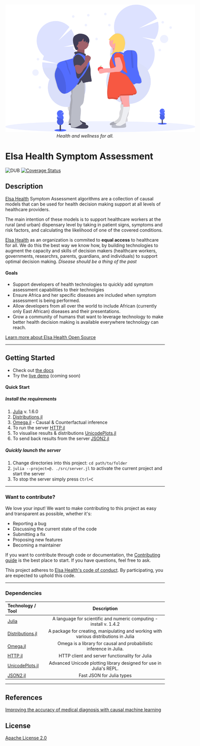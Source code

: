 <div style="text-align: center;">
<img src="/equal-friends.svg" style="max-width: 600px; margin: auto;"> <br />
<i>Health and wellness for all.</i>
</div>

# Elsa Health Symptom Assessment

![DUB](<https://img.shields.io/badge/Version-0.0.3%20(alpha)-yellow>)
[![Coverage Status](https://coveralls.io/repos/github/Elsa-Health/elsa-models/badge.svg?branch=main)](https://coveralls.io/github/Elsa-Health/elsa-models?branch=main)

## Description
[Elsa Health](https://elsa.health) Symptom Assessment algorithms are a collection of causal models that can be used for health decision making support at all levels of healthcare providers.

The main intention of these models is to support healthcare workers at the rural (and urban) dispensary level by taking in patient signs, symptoms and risk factors, and calculating the likelihood of one of the covered conditions.

[Elsa Health](https://elsa.health) as an organization is commited to <b>equal access</b> to healthcare for all. We do this the best way we know how, by building technologies to augment the capacity and skills of decision makers (healthcare workers, governments, researchrs, parents, guardians, and individuals) to support optimal decision making. *Disease should be a thing of the past*


#### Goals
- Support developers of health technologies to quickly add symptom assessment capabilities to their technolgies
- Ensure Africa and her specific diseases are included when symptom assessment is being performed.
- Allow developers from all over the world to include African (currently only East African) diseases and their presentations.
- Grow a community of humans that want to leverage technology to make better health decision making is available everywhere technology can reach.

[Learn more about Elsa Health Open Source](https://opensource.elsa.health)

---

## Getting Started
- Check out [the docs](https://opensource.elsa.health/symptom-assessment/getting-started)
- Try the [live demo](https://opensource.elsa.health/symptom-assessment/try-online) (coming soon)



#### Quick Start

##### Install the requirements

1. [Julia](https://julialang.org/) v. 1.6.0
2. [Distributions.jl](https://juliastats.org/Distributions.jl/latest/)
3. [Omega.jl](http://www.zenna.org/Omega.jl/latest/) - Causal & Counterfactual inference
4. To run the server [HTTP.jl](https://github.com/JuliaWeb/HTTP.jl)
5. To visualise results & distributions [UnicodePlots.jl](https://github.com/Evizero/UnicodePlots.jl)
6. To send back results from the server [JSON2.jl](https://github.com/quinnj/JSON2.jl)

##### Quickly launch the server

1. Change directories into this project: `cd path/to/folder`
2. `julia --project=@. ./src/server.jl` to activate the current project and start the server
3. To stop the server simply press `Ctrl+C`

<!-- ##### To install new packages:

1. Change directories into this project: `cd path/to/folder`
2. `julia --project=@.` to activate the current project and enter the REPL
3. `] add PACKAGENAME` to add the package "PACKAGENAME" (replace PACKAGENAME with the package) -->



---

### Want to contribute?

We love your input! We want to make contributing to this project as easy and transparent as possible, whether it's:

- Reporting a bug
- Discussing the current state of the code
- Submitting a fix
- Proposing new features
- Becoming a maintainer

If you want to contribute through code or documentation, the [Contributing guide](CONTRIBUTION.md) is the best place to start. If you have questions, feel free to ask.

This project adheres to [Elsa Health's code of conduct](CODE_OF_CONDUCT.md). By participating, you are expected to uphold this code.


---
### Dependencies
| Technology / Tool | Description   |
| :-------------    | :----------:  |
|  [Julia](https://julialang.org/)  | A language for scientific and numeric computing - install v. 1.4.2|
| [Distributions.jl](https://juliastats.org/Distributions.jl/latest/) | A package for creating, manipulating and working with various distributions in Julia|
| [Omega.jl](http://www.zenna.org/Omega.jl/latest/)  | Omega is a library for causal and probabilistic inference in Julia.  |
|[HTTP.jl](https://github.com/JuliaWeb/HTTP.jl) | HTTP client and server functionality for Julia  |
|[UnicodePlots.jl](https://github.com/Evizero/UnicodePlots.jl)| Advanced Unicode plotting library designed for use in Julia's REPL. |
|[JSON2.jl](https://github.com/quinnj/JSON2.jl)| Fast JSON for Julia types  |



---
## References

[Improving the accuracy of medical diagnosis with causal machine learning](https://www.nature.com/articles/s41467-020-17419-7)


## License

[Apache License 2.0](https://choosealicense.com/licenses/apache-2.0/)
